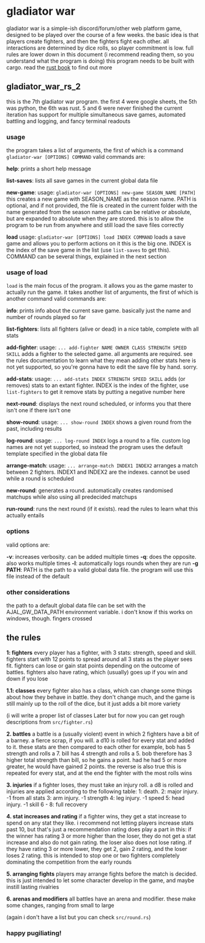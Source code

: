 # gladiator war

gladiator war is a simple-ish discord/forum/other web platform game, designed to be played over the course of a few weeks. the basic idea is that players create fighters, and then the fighters fight each other. all interactions are determined by dice rolls, so player commitment is low. full rules are lower down in this document (i recommend reading them, so you understand what the program is doing)
this program needs to be built with cargo. read the [rust book](https://doc.rust-lang.org/book/title-page.html) to find out more

## gladiator_war_rs_2

this is the 7th gladiator war program. the first 4 were google sheets, the 5th was python, the 6th was rust. 5 and 6 were never finished
the current iteration has support for multiple simultaneous save games, automated battling and logging, and fancy terminal readouts

### usage

the program takes a list of arguments, the first of which is a command
`gladiator-war [OPTIONS] COMMAND`
valid commands are:

**help**:
prints a short help message

**list-saves**:
lists all save games in the current global data file

**new-game**:
usage: `gladiator-war [OPTIONS] new-game SEASON_NAME [PATH]`
this creates a new game with SEASON_NAME as the season name. PATH is optional, and if not provided, the file is created in the current folder with the name generated from the season name
paths can be relative or absolute, but are expanded to absolute when they are stored. this is to allow the program to be run from anywhere and still load the save files correctly

**load**
usage: `gladiator-war [OPTIONS] load INDEX COMMAND`
loads a save game and allows you to perform actions on it
this is the big one. INDEX is the index of the save game in the list (use `list-saves` to get this). COMMAND can be several things, explained in the next section

### usage of load

`load` is the main focus of the program. it allows you as the game master to actually run the game. it takes another list of arguments, the first of which is another command
valid commands are:

**info**:
prints info about the current save game. basically just the name and number of rounds played so far

**list-fighters**:
lists all fighters (alive or dead) in a nice table, complete with all stats

**add-fighter**:
usage: `... add-fighter NAME OWNER CLASS STRENGTH SPEED SKILL`
adds a fighter to the selected game. all arguments are required. see the rules documentation to learn what they mean
adding other stats here is not yet supported, so you're gonna have to edit the save file by hand. sorry.

**add-stats**:
usage: `... add-stats INDEX STRENGTH SPEED SKILL`
adds (or removes) stats to an extant fighter. INDEX is the index of the fighter, use `list-fighters` to get it
remove stats by putting a negative number here

**next-round**:
displays the next round scheduled, or informs you that there isn't one if there isn't one

**show-round**:
usage: `... show-round INDEX`
shows a given round from the past, including results

**log-round**:
usage: `... log-round INDEX`
logs a round to a file. custom log names are not yet supported, so instead the program uses the default template specified in the global data file

**arrange-match**:
usage: `... arrange-match INDEX1 INDEX2`
arranges a match between 2 fighters. INDEX1 and INDEX2 are the indexes. cannot be used while a round is scheduled

**new-round**:
generates a round. automatically creates randomised matchups while also using all predecided matchups

**run-round**:
runs the next round (if it exists). read the rules to learn what this actually entails

### options

valid options are:

**-v**: increases verbosity. can be added multiple times
**-q**: does the opposite. also works multiple times
**-l**: automatically logs rounds when they are run
**-g PATH**: PATH is the path to a valid global data file. the program will use this file instead of the default

### other considerations

the path to a default global data file can be set with the AJAL_GW_DATA_PATH environment variable. i don't know if this works on windows, though. fingers crossed

## the rules

**1: fighters**
every player has a fighter, with 3 stats: strength, speed and skill. fighters start with 12 points to spread around all 3 stats as the player sees fit. fighters can lose or gain stat points depending on the outcome of battles. fighters also have rating, which (usually) goes up if you win and down if you lose

**1.1: classes**
every fighter also has a class, which can change some things about how they behave in battle. they don't change much, and the game is still mainly up to the roll of the dice, but it just adds a bit more variety

(i will write a proper list of classes Later but for now you can get rough descriptions from `src/fighter.rs`)

**2. battles**
a battle is a (usually violent) event in which 2 fighters have a bit of a barney. a fierce scrap, if you will. a d10 is rolled for every stat and added to it. these stats are then compared to each other
for example, bob has 5 strength and rolls a 7. bill has 4 strength and rolls a 5. bob therefore has 3 higher total strength than bill, so he gains a point. had he had 5 or more greater, he would have gained 2 points. the reverse is also true
this is repeated for every stat, and at the end the fighter with the most rolls wins

**3. injuries**
if a fighter loses, they must take an injury roll. a d8 is rolled and injuries are applied according to the following table:
1: death.
2: major injury. -1 from all stats
3: arm injury. -1 strength
4: leg injury. -1 speed
5: head injury. -1 skill
6 - 8: full recovery

**4. stat increases and rating**
if a fighter wins, they get a stat increase to spend on any stat they like. i recommend not letting players increase stats past 10, but that's just a recommendation
rating does play a part in this: if the winner has rating 3 or more higher than the loser, they do not get a stat increase and also do not gain rating. the loser also does not lose rating. if they have rating 3 or more lower, they get 2, gain 2 rating, and the loser loses 2 rating. this is intended to stop one or two fighters completely dominating the competition from the early rounds

**5. arranging fights**
players may arrange fights before the match is decided. this is just intended to let some character develop in the game, and maybe instill lasting rivalries

**6. arenas and modifiers**
all battles have an arena and modifier. these make some changes, ranging from small to large

(again i don't have a list but you can check `src/round.rs`)

### happy pugiliating!